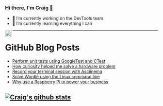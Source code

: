 ### Hi there, I'm Craig 👋

<!--
**CraigTeelFugro/CraigTeelFugro** is a ✨ _special_ ✨ repository because its `README.md` (this file) appears on your GitHub profile.

Here are some ideas to get you started:
-->

- 🔭 I’m currently working on the DevTools team
- 🌱 I’m currently learning everything I can

[<img align="left" alt="Craig Teel | LinkedIn" width="22px" src="https://cdn.jsdelivr.net/npm/simple-icons@v3/icons/linkedin.svg" />][linkedin]

---

# GitHub Blog Posts

<!-- BLOG-POST-LIST:START -->
- [Perform unit tests using GoogleTest and CTest](https://opensource.com/article/22/1/unit-testing-googletest-ctest)
- [How curiosity helped me solve a hardware problem](https://opensource.com/article/22/1/troubleshoot-hardware-sysadmin)
- [Record your terminal session with Asciinema](https://opensource.com/article/22/1/record-terminal-session-asciinema)
- [Solve Wordle using the Linux command line](https://opensource.com/article/22/1/word-game-linux-command-line)
- [Why use a Raspberry Pi to power your business](https://opensource.com/article/22/1/raspberry-pi-business)
<!-- BLOG-POST-LIST:END -->

## [![Craig's github stats](https://github-readme-stats.vercel.app/api?username=craigteelfugro)](https://github.com/anuraghazra/github-readme-stats)


[linkedin]: https://linkedin.com/in/craig-teel-b8786771
